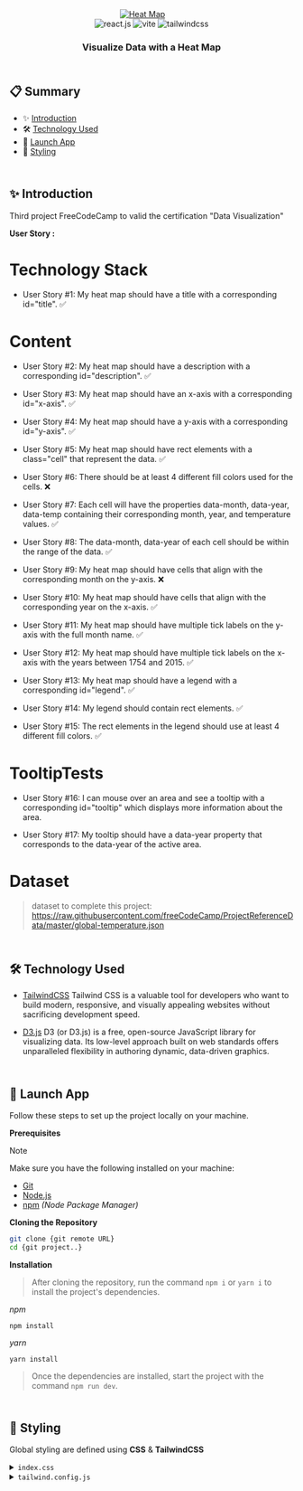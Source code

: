 <div align="center">
  <a href="" target="_blanck"><img src="./public" alt="Heat Map"></a>
   <div>
    <img src="https://img.shields.io/badge/-React_JS-black?style=for-the-badge&logoColor=white&logo=react&color=61DAFB" alt="react.js" />
    <img src="https://img.shields.io/badge/-Vite-black?style=for-the-badge&logoColor=white&logo=vite&color=646CFF" alt="vite" />
    <img src="https://img.shields.io/badge/-Tailwind_CSS-black?style=for-the-badge&logoColor=white&logo=tailwindcss&color=06B6D4" alt="tailwindcss" />
</div>
  <h3 align="center">Visualize Data with a Heat Map</h3>
</div>

## <br /> 📋 <a name="table">Summary</a>

- ✨ [Introduction](#introduction)
- 🛠 [Technology Used](#tech-stack)
- 🚀 [Launch App](#launch-app)
- 🎨 [Styling](#style)


## <br /> <a name="introduction">✨ Introduction</a>

Third project FreeCodeCamp to valid the certification "Data Visualization"

**User Story :**

# Technology Stack

- User Story #1: My heat map should have a title with a corresponding id="title". ✅

# Content

- User Story #2: My heat map should have a description with a corresponding id="description". ✅

- User Story #3: My heat map should have an x-axis with a corresponding id="x-axis". ✅

- User Story #4: My heat map should have a y-axis with a corresponding id="y-axis". ✅

- User Story #5: My heat map should have rect elements with a class="cell" that represent the data. ✅

- User Story #6: There should be at least 4 different fill colors used for the cells. ❌

- User Story #7: Each cell will have the properties data-month, data-year, data-temp containing their corresponding month, year, and temperature values. ✅

- User Story #8: The data-month, data-year of each cell should be within the range of the data. ✅

- User Story #9: My heat map should have cells that align with the corresponding month on the y-axis. ❌

- User Story #10: My heat map should have cells that align with the corresponding year on the x-axis. ✅

- User Story #11: My heat map should have multiple tick labels on the y-axis with the full month name. ✅

- User Story #12: My heat map should have multiple tick labels on the x-axis with the years between 1754 and 2015. ✅

- User Story #13: My heat map should have a legend with a corresponding id="legend". ✅

- User Story #14: My legend should contain rect elements. ✅

- User Story #15: The rect elements in the legend should use at least 4 different fill colors. ✅
 

# TooltipTests

- User Story #16: I can mouse over an area and see a tooltip with a corresponding id="tooltip" which displays more information about the area.

- User Story #17: My tooltip should have a data-year property that corresponds to the data-year of the active area.

# Dataset

> dataset to complete this project: https://raw.githubusercontent.com/freeCodeCamp/ProjectReferenceData/master/global-temperature.json


## <br /> <a name="tech-stack">🛠 Technology Used</a>

- [TailwindCSS](https://tailwindcss.com/docs/installation)
  Tailwind CSS is a valuable tool for developers who want to build modern, responsive, and visually appealing websites without sacrificing development speed.

- [D3.js](https://www.npmjs.com/package/d3)
D3 (or D3.js) is a free, open-source JavaScript library for visualizing data. Its low-level approach built on web standards offers unparalleled flexibility in authoring dynamic, data-driven graphics.

## <br /> <a name="launch-app">🚀 Launch App</a>

Follow these steps to set up the project locally on your machine.

**Prerequisites**

> [!NOTE]
> Make sure you have the following installed on your machine:

- [Git](https://git-scm.com/)
- [Node.js](https://nodejs.org/en)
- [npm](https://www.npmjs.com/) _(Node Package Manager)_

**Cloning the Repository**

```bash
git clone {git remote URL}
cd {git project..}
```

**Installation**

> After cloning the repository, run the command `npm i` or `yarn i` to install the project's dependencies.

_npm_

```
npm install
```

_yarn_

```
yarn install
```

> Once the dependencies are installed, start the project with the command `npm run dev`.

## <br /> <a name="style">🎨 Styling</a>

Global styling are defined using **CSS** & **TailwindCSS**

<details>
<summary><code>index.css</code></summary>

```css
@tailwind base;
@tailwind components;
@tailwind utilities;

@layer base {
  body {
    @apply text-black-100 bg-white font-inter;
  }
}

```
</details>

<details>
<summary><code>tailwind.config.js</code></summary>

````cjs
theme: {
    extend: {
      colors:{
        white: '#ffffffde',
        black:{
          100: '#212121de',
          200: '#121212'
        }
      },
      fontFamily: {
        'inter': ['Inter', 'system-ui', 'sans-serif'],
      }
    },
  },
````

</details>